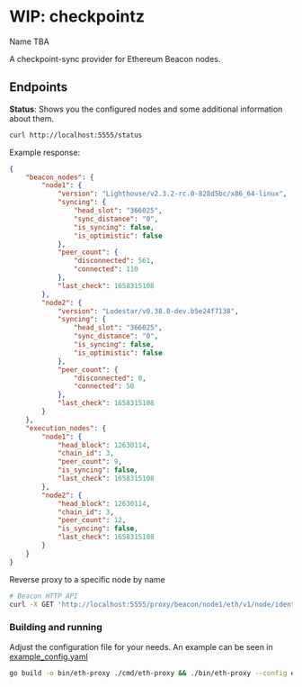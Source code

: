 # WIP: checkpointz

Name TBA

A checkpoint-sync provider for Ethereum Beacon nodes. 


## Endpoints

**Status**: Shows you the configured nodes and some additional information about them.

```sh
curl http://localhost:5555/status
```

Example response:

```json
{
    "beacon_nodes": {
        "node1": {
            "version": "Lighthouse/v2.3.2-rc.0-828d5bc/x86_64-linux",
            "syncing": {
                "head_slot": "366025",
                "sync_distance": "0",
                "is_syncing": false,
                "is_optimistic": false
            },
            "peer_count": {
                "disconnected": 561,
                "connected": 110
            },
            "last_check": 1658315108
        },
        "node2": {
            "version": "Lodestar/v0.38.0-dev.b5e24f7138",
            "syncing": {
                "head_slot": "366025",
                "sync_distance": "0",
                "is_syncing": false,
                "is_optimistic": false
            },
            "peer_count": {
                "disconnected": 0,
                "connected": 50
            },
            "last_check": 1658315108
        }
    },
    "execution_nodes": {
        "node1": {
            "head_block": 12630114,
            "chain_id": 3,
            "peer_count": 9,
            "is_syncing": false,
            "last_check": 1658315108
        },
        "node2": {
            "head_block": 12630114,
            "chain_id": 3,
            "peer_count": 12,
            "is_syncing": false,
            "last_check": 1658315108
        }
    }
}
```

Reverse proxy to a specific node by name
```sh
# Beacon HTTP API
curl -X GET 'http://localhost:5555/proxy/beacon/node1/eth/v1/node/identity'
```


### Building and running

Adjust the configuration file for your needs. An example can be seen in [example_config.yaml](example_config.yaml)


```sh
go build -o bin/eth-proxy ./cmd/eth-proxy && ./bin/eth-proxy --config example_config.yaml
```

